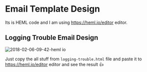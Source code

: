 # Email Template Design

Its is HEML code and I am using https://heml.io/editor editor.

## Logging Trouble Email Design
![2018-02-06-09-42-heml io](https://user-images.githubusercontent.com/4268709/35841944-0cb9e1fc-0b25-11e8-8494-c4bf59768d28.png)

Just copy the all stuff from `logging-trouble.html` file and paste it to https://heml.io/editor editor and see the result :thumbsup:

